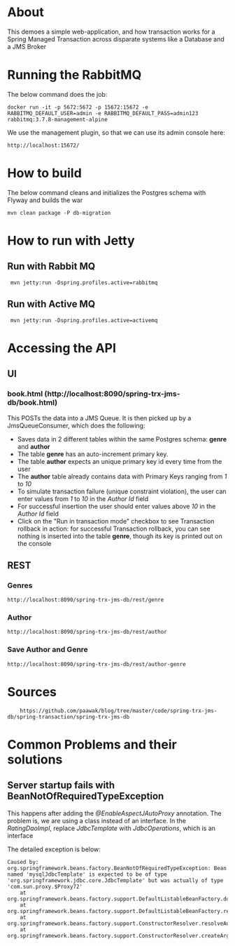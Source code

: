 # About

This demoes a simple web-application, and how transaction works for a Spring Managed Transaction across disparate systems like a Database and a JMS Broker

# Running the RabbitMQ

The below command does the job:

	docker run -it -p 5672:5672 -p 15672:15672 -e RABBITMQ_DEFAULT_USER=admin -e RABBITMQ_DEFAULT_PASS=admin123 rabbitmq:3.7.8-management-alpine
	
We use the management plugin, so that we can use its admin console here:
	
	http://localhost:15672/
	

# How to build

The below command cleans and initializes the Postgres schema with Flyway and builds the war

	mvn clean package -P db-migration

# How to run with Jetty

## Run with Rabbit MQ
	 
	 mvn jetty:run -Dspring.profiles.active=rabbitmq
	 
## Run with Active MQ
	 
	 mvn jetty:run -Dspring.profiles.active=activemq
	 

# Accessing the API

## UI

### book.html (http://localhost:8090/spring-trx-jms-db/book.html)

This POSTs the data into a JMS Queue. It is then picked up by a JmsQueueConsumer, which does the following:

- Saves data in 2 different tables within the same Postgres schema: **genre** and **author**
- The table **genre** has an auto-increment primary key. 
- The table **author** expects an unique primary key id every time from the user
- The **author** table already contains data with Primary Keys ranging from *1* to *10*
- To simulate transaction failure (unique constraint violation), the user can enter values from *1* to *10* in the *Author Id* field
- For successful insertion the user should enter values above *10* in the *Author Id* field
- Click on the "Run in transaction mode" checkbox to see Transaction rollback in action: for successful Transaction rollback, you can see nothing is inserted into the table **genre**, though its key is printed out on the console


## REST

### Genres
	http://localhost:8090/spring-trx-jms-db/rest/genre
	
### Author
	http://localhost:8090/spring-trx-jms-db/rest/author
	
### Save Author and Genre
	http://localhost:8090/spring-trx-jms-db/rest/author-genre	
	
# Sources
		
		https://github.com/paawak/blog/tree/master/code/spring-trx-jms-db/spring-transaction/spring-trx-jms-db

# Common Problems and their solutions
## Server startup fails with BeanNotOfRequiredTypeException

This happens after adding the *@EnableAspectJAutoProxy* annotation. 
The problem is, we are using a class instead of an interface. In the *RatingDaoImpl*, replace *JdbcTemplate* with *JdbcOperations*, which is an interface 

The detailed exception is below:

```
Caused by: org.springframework.beans.factory.BeanNotOfRequiredTypeException: Bean named 'mysqlJdbcTemplate' is expected to be of type 'org.springframework.jdbc.core.JdbcTemplate' but was actually of type 'com.sun.proxy.$Proxy72'
	at org.springframework.beans.factory.support.DefaultListableBeanFactory.doResolveDependency(DefaultListableBeanFactory.java:1148)
	at org.springframework.beans.factory.support.DefaultListableBeanFactory.resolveDependency(DefaultListableBeanFactory.java:1065)
	at org.springframework.beans.factory.support.ConstructorResolver.resolveAutowiredArgument(ConstructorResolver.java:818)
	at org.springframework.beans.factory.support.ConstructorResolver.createArgumentArray(ConstructorResolver.java:724)

```
		
	